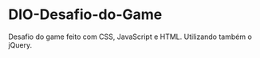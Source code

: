 # DIO-Desafio-do-Game

Desafio do game feito com CSS, JavaScript e HTML. Utilizando também o jQuery. 
